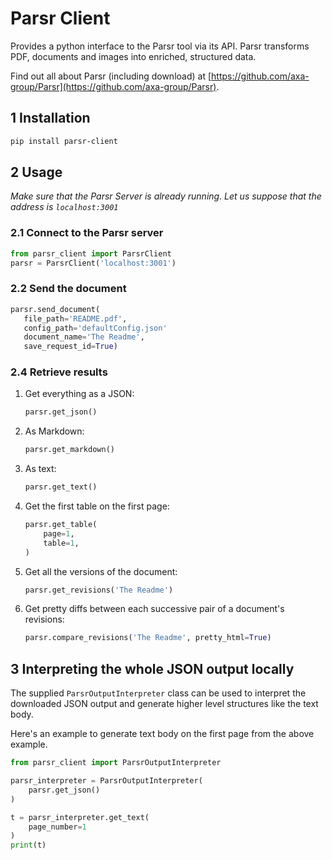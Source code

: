 # Parsr Client

Provides a python interface to the Parsr tool via its API.
Parsr transforms PDF, documents and images into enriched, structured data.

Find out all about Parsr (including download) at [https://github.com/axa-group/Parsr](https://github.com/axa-group/Parsr).

## 1 Installation

```sh
pip install parsr-client
```

## 2 Usage

_Make sure that the Parsr Server is already running. Let us suppose that the address is `localhost:3001`_

### 2.1 Connect to the Parsr server

```python
from parsr_client import ParsrClient
parsr = ParsrClient('localhost:3001')
```

### 2.2 Send the document

```python
parsr.send_document(
   file_path='README.pdf',
   config_path='defaultConfig.json'
   document_name='The Readme',
   save_request_id=True)
```

### 2.4 Retrieve results

1. Get everything as a JSON:

    ```python
    parsr.get_json()
    ```

2. As Markdown:

    ```python
    parsr.get_markdown()
    ```

3. As text:

    ```python
    parsr.get_text()
    ```

4. Get the first table on the first page:

    ```python
    parsr.get_table(
        page=1,
        table=1,
    )
    ```

5. Get all the versions of the document:

    ```python
    parsr.get_revisions('The Readme')
    ```

6. Get pretty diffs between each successive pair of a document's revisions:

    ```python
    parsr.compare_revisions('The Readme', pretty_html=True)
    ```

## 3 Interpreting the whole JSON output locally

The supplied `ParsrOutputInterpreter` class can be used to interpret the downloaded JSON output and generate higher level structures like the text body.

Here's an example to generate text body on the first page from the above example.

``` python
from parsr_client import ParsrOutputInterpreter

parsr_interpreter = ParsrOutputInterpreter(
    parsr.get_json()
)

t = parsr_interpreter.get_text(
    page_number=1
)
print(t)
```
